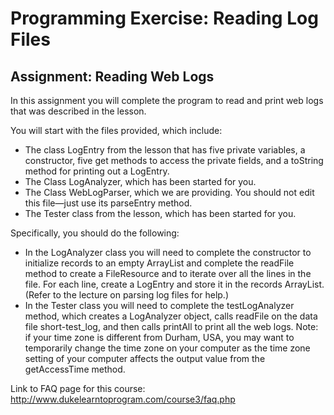 # Programming Exercise: Reading Log Files

## Assignment: Reading Web Logs
In this assignment you will complete the program to read and print web logs that was described in the lesson.

You will start with the files provided, which include:

- The class LogEntry from the lesson that has five private variables, a constructor, five get methods to access the private fields, and a toString method for printing out a LogEntry.
- The Class LogAnalyzer, which has been started for you.
- The Class WebLogParser, which we are providing. You should not edit this file—just use its parseEntry method.
- The Tester class from the lesson, which has been started for you.

Specifically, you should do the following:

- In the LogAnalyzer class you will need to complete the constructor to initialize records to an empty ArrayList and complete the readFile method to create a FileResource and to iterate over all the lines in the file. For each line, create a LogEntry and store it in the records ArrayList. (Refer to the lecture on parsing log files for help.)
- In the Tester class you will need to complete the testLogAnalyzer method, which creates a LogAnalyzer object, calls readFile on the data file short-test_log, and then calls printAll to print all the web logs.
Note: if your time zone is different from Durham, USA, you may want to temporarily change the time zone on your computer as the time zone setting of your computer affects the output value from the getAccessTime method.

Link to FAQ page for this course: http://www.dukelearntoprogram.com/course3/faq.php  
